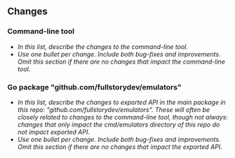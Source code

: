 ## Changes

### Command-line tool

* _In this list, describe the changes to the command-line tool._
* _Use one bullet per change. Include both bug-fixes and improvements. Omit this section if there are no changes that impact the command-line tool._

### Go package "github.com/fullstorydev/emulators"

* _In this list, describe the changes to exported API in the main package in this repo: "github.com/fullstorydev/emulators". These will often be closely related to changes to the command-line tool, though not always: changes that only impact the cmd/emulators directory of this repo do not impact exported API._
* _Use one bullet per change. Include both bug-fixes and improvements. Omit this section if there are no changes that impact the exported API._
